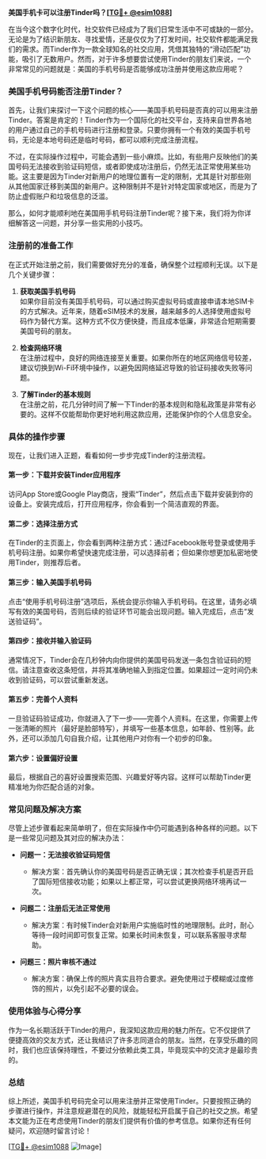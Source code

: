**美国手机卡可以注册Tinder吗？[[TG💪+ @esim1088](https://t.me/s/esim1088)]**

在当今这个数字化时代，社交软件已经成为了我们日常生活中不可或缺的一部分。无论是为了结识新朋友、寻找爱情，还是仅仅为了打发时间，社交软件都能满足我们的需求。而Tinder作为一款全球知名的社交应用，凭借其独特的“滑动匹配”功能，吸引了无数用户。然而，对于许多想要尝试使用Tinder的朋友们来说，一个非常常见的问题就是：美国的手机号码是否能够成功注册并使用这款应用呢？

### 美国手机号码能否注册Tinder？

首先，让我们来探讨一下这个问题的核心——美国手机号码是否真的可以用来注册Tinder。答案是肯定的！Tinder作为一个国际化的社交平台，支持来自世界各地的用户通过自己的手机号码进行注册和登录。只要你拥有一个有效的美国手机号码，无论是本地号码还是临时号码，都可以顺利完成注册流程。

不过，在实际操作过程中，可能会遇到一些小麻烦。比如，有些用户反映他们的美国号码无法接收到验证码短信，或者即使成功注册后，仍然无法正常使用某些功能。这主要是因为Tinder对新用户的地理位置有一定的限制，尤其是针对那些刚从其他国家迁移到美国的新用户。这种限制并不是针对特定国家或地区，而是为了防止虚假账户和垃圾信息的泛滥。

那么，如何才能顺利地在美国用手机号码注册Tinder呢？接下来，我们将为你详细解答这一问题，并分享一些实用的小技巧。

### 注册前的准备工作

在正式开始注册之前，我们需要做好充分的准备，确保整个过程顺利无误。以下是几个关键步骤：

1. **获取美国手机号码**  
   如果你目前没有美国手机号码，可以通过购买虚拟号码或直接申请本地SIM卡的方式解决。近年来，随着eSIM技术的发展，越来越多的人选择使用虚拟号码作为替代方案。这种方式不仅方便快捷，而且成本低廉，非常适合短期需要美国号码的朋友。

2. **检查网络环境**  
   在注册过程中，良好的网络连接至关重要。如果你所在的地区网络信号较差，建议切换到Wi-Fi环境中操作，以避免因网络延迟导致的验证码接收失败等问题。

3. **了解Tinder的基本规则**  
   在注册之前，花几分钟时间了解一下Tinder的基本规则和隐私政策是非常有必要的。这样不仅能帮助你更好地利用这款应用，还能保护你的个人信息安全。

### 具体的操作步骤

现在，让我们进入正题，看看如何一步步完成Tinder的注册流程。

#### 第一步：下载并安装Tinder应用程序
访问App Store或Google Play商店，搜索“Tinder”，然后点击下载并安装到你的设备上。安装完成后，打开应用程序，你会看到一个简洁直观的界面。

#### 第二步：选择注册方式
在Tinder的主页面上，你会看到两种注册方式：通过Facebook账号登录或使用手机号码注册。如果你希望快速完成注册，可以选择前者；但如果你想更加私密地使用Tinder，则推荐后者。

#### 第三步：输入美国手机号码
点击“使用手机号码注册”选项后，系统会提示你输入手机号码。在这里，请务必填写有效的美国号码，否则后续的验证环节可能会出现问题。输入完成后，点击“发送验证码”。

#### 第四步：接收并输入验证码
通常情况下，Tinder会在几秒钟内向你提供的美国号码发送一条包含验证码的短信。请注意查收这条短信，并将其准确地输入到指定位置。如果超过一定时间仍未收到验证码，可以尝试重新发送。

#### 第五步：完善个人资料
一旦验证码验证成功，你就进入了下一步——完善个人资料。在这里，你需要上传一张清晰的照片（最好是脸部特写），并填写一些基本信息，如年龄、性别等。此外，还可以添加几句自我介绍，让其他用户对你有一个初步的印象。

#### 第六步：设置偏好设置
最后，根据自己的喜好设置搜索范围、兴趣爱好等内容。这样可以帮助Tinder更精准地为你匹配合适的对象。

### 常见问题及解决方案

尽管上述步骤看起来简单明了，但在实际操作中仍可能遇到各种各样的问题。以下是一些常见问题及其对应的解决办法：

- **问题一：无法接收验证码短信**
  - 解决方案：首先确认你的美国号码是否正确无误；其次检查手机是否开启了国际短信接收功能；如果以上都正常，可以尝试更换网络环境再试一次。

- **问题二：注册后无法正常使用**
  - 解决方案：有时候Tinder会对新用户实施临时性的地理限制。此时，耐心等待一段时间即可恢复正常。如果长时间未恢复，可以联系客服寻求帮助。

- **问题三：照片审核不通过**
  - 解决方案：确保上传的照片真实且符合要求。避免使用过于模糊或过度修饰的照片，以免引起不必要的误会。

### 使用体验与心得分享

作为一名长期活跃于Tinder的用户，我深知这款应用的魅力所在。它不仅提供了便捷高效的交友方式，还让我结识了许多志同道合的朋友。当然，在享受乐趣的同时，我们也应该保持理性，不要过分依赖此类工具，毕竟现实中的交流才是最珍贵的。

### 总结

综上所述，美国手机号码完全可以用来注册并正常使用Tinder。只要按照正确的步骤进行操作，并注意规避潜在的风险，就能轻松开启属于自己的社交之旅。希望本文能为正在考虑使用Tinder的朋友们提供有价值的参考信息。如果你还有任何疑问，欢迎随时留言讨论！

[[TG💪+ @esim1088](https://t.me/s/esim1088) ![Image](https://i.postimg.cc/4NQfJmqS/Snipaste-2025-05-13-00-14-12.png)]